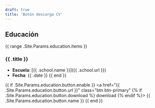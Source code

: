 ```yaml
---
draft: true
title: 'Botón descarga CV'
---
```

## Educación

{{ range .Site.Params.education.items }}
### {{ .title }}
- **Escuela**: [{{ .school.name }}]({{ .school.url }})
- **Fecha**: {{ .date }}
{{ end }}

{{ if .Site.Params.education.button.enable }}
  <a href="{{ .Site.Params.education.button.url }}" class="btn btn-primary" 
     {% if .Site.Params.education.button.download %} download {% endif %}>
    {{ .Site.Params.education.button.name }}
  </a>
{{ end }}